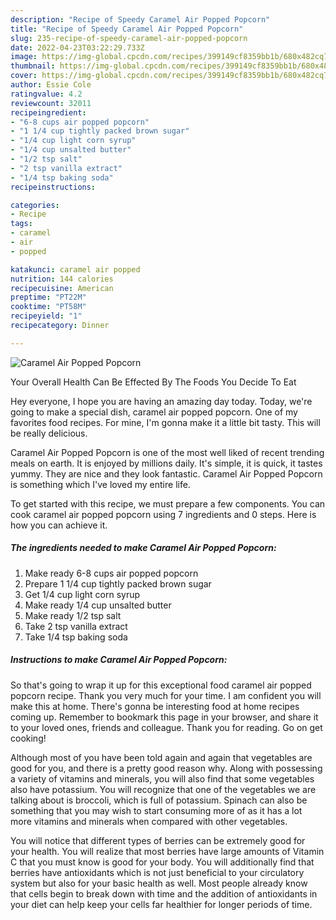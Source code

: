 ```yaml
---
description: "Recipe of Speedy Caramel Air Popped Popcorn"
title: "Recipe of Speedy Caramel Air Popped Popcorn"
slug: 235-recipe-of-speedy-caramel-air-popped-popcorn
date: 2022-04-23T03:22:29.733Z
image: https://img-global.cpcdn.com/recipes/399149cf8359bb1b/680x482cq70/caramel-air-popped-popcorn-recipe-main-photo.jpg
thumbnail: https://img-global.cpcdn.com/recipes/399149cf8359bb1b/680x482cq70/caramel-air-popped-popcorn-recipe-main-photo.jpg
cover: https://img-global.cpcdn.com/recipes/399149cf8359bb1b/680x482cq70/caramel-air-popped-popcorn-recipe-main-photo.jpg
author: Essie Cole
ratingvalue: 4.2
reviewcount: 32011
recipeingredient:
- "6-8 cups air popped popcorn"
- "1 1/4 cup tightly packed brown sugar"
- "1/4 cup light corn syrup"
- "1/4 cup unsalted butter"
- "1/2 tsp salt"
- "2 tsp vanilla extract"
- "1/4 tsp baking soda"
recipeinstructions:

categories:
- Recipe
tags:
- caramel
- air
- popped

katakunci: caramel air popped 
nutrition: 144 calories
recipecuisine: American
preptime: "PT22M"
cooktime: "PT58M"
recipeyield: "1"
recipecategory: Dinner

---
```



![Caramel Air Popped Popcorn](https://img-global.cpcdn.com/recipes/399149cf8359bb1b/680x482cq70/caramel-air-popped-popcorn-recipe-main-photo.jpg)

Your Overall Health Can Be Effected By The Foods You Decide To Eat

Hey everyone, I hope you are having an amazing day today. Today, we're going to make a special dish, caramel air popped popcorn. One of my favorites food recipes. For mine, I'm gonna make it a little bit tasty. This will be really delicious.



Caramel Air Popped Popcorn is one of the most well liked of recent trending meals on earth. It is enjoyed by millions daily. It's simple, it is quick, it tastes yummy. They are nice and they look fantastic. Caramel Air Popped Popcorn is something which I've loved my entire life.


To get started with this recipe, we must prepare a few components. You can cook caramel air popped popcorn using 7 ingredients and 0 steps. Here is how you can achieve it.

<!--inarticleads1-->

##### The ingredients needed to make Caramel Air Popped Popcorn:

1. Make ready 6-8 cups air popped popcorn
1. Prepare 1 1/4 cup tightly packed brown sugar
1. Get 1/4 cup light corn syrup
1. Make ready 1/4 cup unsalted butter
1. Make ready 1/2 tsp salt
1. Take 2 tsp vanilla extract
1. Take 1/4 tsp baking soda




<!--inarticleads2-->

##### Instructions to make Caramel Air Popped Popcorn:





So that's going to wrap it up for this exceptional food caramel air popped popcorn recipe. Thank you very much for your time. I am confident you will make this at home. There's gonna be interesting food at home recipes coming up. Remember to bookmark this page in your browser, and share it to your loved ones, friends and colleague. Thank you for reading. Go on get cooking!

Although most of you have been told again and again that vegetables are good for you, and there is a pretty good reason why. Along with possessing a variety of vitamins and minerals, you will also find that some vegetables also have potassium. You will recognize that one of the vegetables we are talking about is broccoli, which is full of potassium. Spinach can also be something that you may wish to start consuming more of as it has a lot more vitamins and minerals when compared with other vegetables.

You will notice that different types of berries can be extremely good for your health. You will realize that most berries have large amounts of Vitamin C that you must know is good for your body. You will additionally find that berries have antioxidants which is not just beneficial to your circulatory system but also for your basic health as well. Most people already know that cells begin to break down with time and the addition of antioxidants in your diet can help keep your cells far healthier for longer periods of time.
